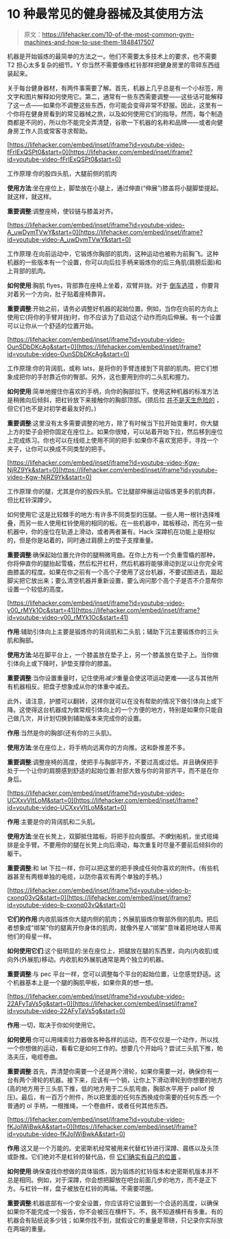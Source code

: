 # 10 种最常见的健身器械及其使用方法

> 原文：<https://lifehacker.com/10-of-the-most-common-gym-machines-and-how-to-use-them-1848417507>

机器是开始锻炼的最简单的方法之一。他们不需要太多技术上的要求，也不需要 T2 担心太多复杂的细节。Y 你当然不需要像练杠铃那样把健身房里的零碎东西组装起来。

关于每台健身器材，有两件事需要了解。首先，机器上几乎总是有一个小标签，用文字和图片解释如何使用它。第二，通常有一些东西需要调整——这些话可能解释了这一点——如果你不调整这些东西，你可能会变得非常不舒服。因此，这里有一个你将在健身房看到的常见器械之旅，以及如何使用它们的指导。然而，每个制造商都是不同的，所以你不能完全弄清楚，谷歌一下机器的名称和品牌——或者向健身房工作人员或常客寻求帮助。

 [https://lifehacker.com/embed/inset/iframe?id=youtube-video-fFrlExQSPt0&start=0](https://lifehacker.com/embed/inset/iframe?id=youtube-video-fFrlExQSPt0&start=0) 

工作原理:你的股四头肌，大腿前侧的肌肉

**使用方法**:坐在座位上，脚垫放在小腿上，通过伸直(“伸展”)膝盖将小腿脚垫提起。就这样，就这样。

**重要调整**:调整座椅，使铰链与膝盖对齐。

 [https://lifehacker.com/embed/inset/iframe?id=youtube-video-A_uwDymTVwY&start=0](https://lifehacker.com/embed/inset/iframe?id=youtube-video-A_uwDymTVwY&start=0) 

工作原理:在向前运动中，它锻炼你胸部的肌肉，这种运动也被称为前胸飞。这种机器的一些版本有一个设置，你可以向后拉手柄来锻炼你的后三角肌(肩膀后面)和上背部的肌肉。

**如何使用**:胸肌 flyes，背部靠在座椅上坐着，双臂并拢。对于 [倒车选项](https://www.youtube.com/watch?v=A_uwDymTVwY) ，你要背对着另一个方向，肚子贴着座椅靠背。

**重要调整**:开始之前，请务必调整好机器的起始位置。例如，当你在向前的方向上使用它(将你的手臂并拢)时，你不应该为了启动这个动作而向后伸展。有一个设置可以让你从一个舒适的位置开始。

 [https://lifehacker.com/embed/inset/iframe?id=youtube-video-OunSDbDKcAg&start=0](https://lifehacker.com/embed/inset/iframe?id=youtube-video-OunSDbDKcAg&start=0) 

工作原理:你的背阔肌，或称 lats，是将你的手臂连接到下背部的肌肉。把它们想象成把你的手肘靠近你的臀部。另外，这也要用到你的二头肌和握力。

**如何使用**:简单地握住你喜欢的手柄，向你的胸部拉下。使用这种机器的标准方法是稍微向后倾斜，把杠铃放下来接触你的胸部顶部。(颈后拉 [并不是天生危险的](https://lifehacker.com/ffs-there-are-no-exercises-you-should-never-do-1847056422) ，但它们也不是对初学者最友好的。)

**重要调整**:这里没有太多需要调整的地方，除了有时候当下拉开始变重时，你大腿上方的垫子会把你固定在座位上。如果你很矮，可以站着开始下拉，然后移到座位上完成练习。你也可以在线缆上使用不同的把手:如果你不喜欢宽把手，寻找一个夹子，让你可以换成不同类型的把手。

 [https://lifehacker.com/embed/inset/iframe?id=youtube-video-Kgw-NjRZ9Yk&start=0](https://lifehacker.com/embed/inset/iframe?id=youtube-video-Kgw-NjRZ9Yk&start=0) 

工作原理:你的腿，尤其是你的股四头肌。它比腿部伸展运动锻炼更多的肌肉群，但比杠铃深蹲少。

如何使用它:这是比较棘手的地方:有许多不同类型的压腿。一些人用一根针选择堆叠，而另一些人使用杠铃使用的相同的板。在一些机器中，踏板移动，而在另一些机器中，你的座位在轨道上滑动，或者两者兼有。Hack 深蹲机在功能上是相似的，但是你是站着的，同时通过肩膀上的垫子支撑重量。

**重要调整**:确保起始位置允许你的腿稍微弯曲。在你上方有一个负重雪橇的那种，你将伸直你的腿抬起雪橇，然后松开杠杆，然后机器将能够滑动到足以让你完全弯曲膝盖的程度。如果在你之前有一个高个子使用了这台机器，不要试图进去，踮起脚尖把它放出来；要么清空机器并重新设置，要么询问那个高个子是否不介意帮你设置一个较低的高度。

 [https://lifehacker.com/embed/inset/iframe?id=youtube-video-y00_rMYk1Oc&start=41](https://lifehacker.com/embed/inset/iframe?id=youtube-video-y00_rMYk1Oc&start=41) 

**作用**:辅助引体向上主要是锻炼你的背阔肌和二头肌；辅助下沉主要锻炼你的三头肌和胸部。

**使用方法**:站在脚平台上，一个膝盖放在垫子上，另一个膝盖放在垫子上。当你做引体向上或下降时，护垫支撑你的膝盖。

**重要调整**:当你设置重量时，记住使用*减少*重量会使这项运动更难——这与其他所有机器相反。把盘子想象成从你的体重中减去。

此外，请注意，护膝可以翻转，这样你就可以在没有帮助的情况下做引体向上或下降。这使得这台机器成为做常规引体向上的一个方便的地方，特别是如果你只能自己做几次，并计划切换到辅助版本来完成你的设置。

**作用**:当然是你的胸部(还有你的三头肌)。

**使用方法**:坐在座位上，将手柄向远离你的方向推。这和卧推差不多。

**重要调整**:调整座椅的高度，使把手与胸部平齐，不要过高或过低。并且确保把手处于一个让你的肩膀感到舒适的起始位置:肘部大致与你的背部齐平，而不是在你身后。

 [https://lifehacker.com/embed/inset/iframe?id=youtube-video-UCXxvVItLoM&start=0](https://lifehacker.com/embed/inset/iframe?id=youtube-video-UCXxvVItLoM&start=0) 

**作用**:主要是你的背阔肌和二头肌。

**使用方法**:坐在长凳上，双脚抵住踏板。将把手拉向腹部。*不像*划船机，坐式缆绳排是全手臂。不要用你的腿在长凳上向后滑动，每次重复时尽量不要前后倾斜你的躯干。

**重要调整**:和 lat 下拉一样，你可以把这里的把手换成任何你喜欢的附件。(有些机器甚至有两根单独的电缆，以防你喜欢有两个单独的手柄。)

 [https://lifehacker.com/embed/inset/iframe?id=youtube-video-b-cxonq03vQ&start=0](https://lifehacker.com/embed/inset/iframe?id=youtube-video-b-cxonq03vQ&start=0) 

**它们的作用**:内收肌锻炼你大腿内侧的肌肉；外展肌锻炼你臀部外侧的肌肉。把后者想象成“绑架”你的腿离开你身体的肌肉，就像外星人“绑架”意味着把地球人带离他们的母星一样。

**如何使用它们**:这个挺明显的:坐在座位上，把腿放在腿的东西里，向内(内收肌)或向外(外展肌)移动。内收肌和外展肌通常是两个独立的机器。

**重要调整**:与 pec 平台一样，您可以调整每个平台的起始位置，让您感觉舒适。这个机器基本上是一个腿的胸肌甲板，如果你真的想一想。

 [https://lifehacker.com/embed/inset/iframe?id=youtube-video-22AFyTaVs5g&start=0](https://lifehacker.com/embed/inset/iframe?id=youtube-video-22AFyTaVs5g&start=0) 

**作用**:一切，取决于你如何使用它。

**如何使用**:你可以用绳索拉力器做各种各样的运动，而不仅仅是一个动作，所以找一个你想做的运动，看看它是如何工作的。想要几个开始吗？尝试三头肌下推，帕洛夫压，电缆卷曲。

**重要调整**:首先，弄清楚你需要一个还是两个滑轮，如果你需要一对，确保你有一台有两个滑轮的机器。接下来，应该有一个销，让你上下滑动滑轮到你想要的地方(高的地方用于三头肌下推，低的地方用于二头肌弯曲，胸部水平用于 pallof 按压)。最后，有一百万个附件，所以把里面的任何东西换成你需要的任何东西:一个普通的 ol 手柄，一根推绳，一个卷曲杆，或者任何其他东西。

 [https://lifehacker.com/embed/inset/iframe?id=youtube-video-fKJoIWiBwkA&start=0](https://lifehacker.com/embed/inset/iframe?id=youtube-video-fKJoIWiBwkA&start=0) 

**作用**:这又是一个万能的。史密斯机经常被用来代替杠铃进行深蹲、晨练以及头顶或卧推。它们绝对不是杠铃的替代品，但 [它们确实有自己的位置](https://lifehacker.com/when-to-use-a-barbell-and-when-a-smith-machine-is-fine-1847345550) 。

**如何使用**:确保查找你想做的具体锻炼，因为锻炼的杠铃版本和史密斯机版本并不总是相同。例如，对于深蹲，你会想把脚放在吧台前面几步的地方，而不是正下方。与杠铃一样，盘子被放在杠铃的两端。不需要项圈。

**重要调整**:机器底部有一个安全设置，你应该将它设置到一个合适的高度，以确保如果你不能完成一个报告，你不会被压在横杆下。不，我不知道横杆有多重。有的机器会有贴纸说多少钱；如果你找不到，就假设它的重量是零磅，只记录你实际放在两端的重量。
